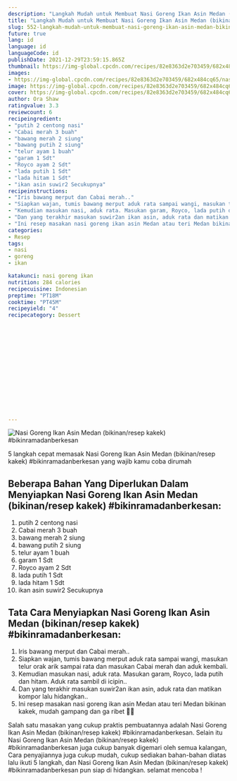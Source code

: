 ```yaml
---
description: "Langkah Mudah untuk Membuat Nasi Goreng Ikan Asin Medan (bikinan/resep kakek) #bikinramadanberkesan Anti Gagal"
title: "Langkah Mudah untuk Membuat Nasi Goreng Ikan Asin Medan (bikinan/resep kakek) #bikinramadanberkesan Anti Gagal"
slug: 552-langkah-mudah-untuk-membuat-nasi-goreng-ikan-asin-medan-bikinan-resep-kakek-bikinramadanberkesan-anti-gagal
future: true
lang: id
language: id
languageCode: id
publishDate: 2021-12-29T23:59:15.865Z 
thumbnail: https://img-global.cpcdn.com/recipes/82e8363d2e703459/682x484cq65/nasi-goreng-ikan-asin-medan-bikinanresep-kakek-bikinramadanberkesan-foto-resep-utama.png
images:
- https://img-global.cpcdn.com/recipes/82e8363d2e703459/682x484cq65/nasi-goreng-ikan-asin-medan-bikinanresep-kakek-bikinramadanberkesan-foto-resep-utama.png
image: https://img-global.cpcdn.com/recipes/82e8363d2e703459/682x484cq65/nasi-goreng-ikan-asin-medan-bikinanresep-kakek-bikinramadanberkesan-foto-resep-utama.png
cover: https://img-global.cpcdn.com/recipes/82e8363d2e703459/682x484cq65/nasi-goreng-ikan-asin-medan-bikinanresep-kakek-bikinramadanberkesan-foto-resep-utama.png
author: Ora Shaw
ratingvalue: 3.3
reviewcount: 6
recipeingredient:
- "putih 2 centong nasi"
- "Cabai merah 3 buah"
- "bawang merah 2 siung"
- "bawang putih 2 siung"
- "telur ayam 1 buah"
- "garam 1 Sdt"
- "Royco ayam 2 Sdt"
- "lada putih 1 Sdt"
- "lada hitam 1 Sdt"
- "ikan asin suwir2 Secukupnya"
recipeinstructions:
- "Iris bawang merput dan Cabai merah.."
- "Siapkan wajan, tumis bawang merput aduk rata sampai wangi, masukan telur orak arik sampai rata dan masukan Cabai merah dan aduk kembali."
- "Kemudian masukan nasi, aduk rata. Masukan garam, Royco, lada putih dan hitam. Aduk rata sambil di icipin.."
- "Dan yang terakhir masukan suwir2an ikan asin, aduk rata dan matikan kompor lalu hidangkan.."
- "Ini resep masakan nasi goreng ikan asin Medan atau teri Medan bikinan kakek, mudah gampang dan ga ribet 👏🏻"
categories:
- Resep
tags:
- nasi
- goreng
- ikan

katakunci: nasi goreng ikan 
nutrition: 284 calories
recipecuisine: Indonesian
preptime: "PT18M"
cooktime: "PT45M"
recipeyield: "4"
recipecategory: Dessert


     
    
    
    
    
    
    
    
    
    
    
      
    
---
```



![Nasi Goreng Ikan Asin Medan (bikinan/resep kakek) #bikinramadanberkesan](https://img-global.cpcdn.com/recipes/82e8363d2e703459/682x484cq65/nasi-goreng-ikan-asin-medan-bikinanresep-kakek-bikinramadanberkesan-foto-resep-utama.png)

5 langkah cepat memasak  Nasi Goreng Ikan Asin Medan (bikinan/resep kakek) #bikinramadanberkesan yang wajib kamu coba dirumah

<!--inarticleads1-->

## Beberapa Bahan Yang Diperlukan Dalam Menyiapkan Nasi Goreng Ikan Asin Medan (bikinan/resep kakek) #bikinramadanberkesan:

1. putih 2 centong nasi
1. Cabai merah 3 buah
1. bawang merah 2 siung
1. bawang putih 2 siung
1. telur ayam 1 buah
1. garam 1 Sdt
1. Royco ayam 2 Sdt
1. lada putih 1 Sdt
1. lada hitam 1 Sdt
1. ikan asin suwir2 Secukupnya



<!--inarticleads2-->

## Tata Cara Menyiapkan Nasi Goreng Ikan Asin Medan (bikinan/resep kakek) #bikinramadanberkesan:

1. Iris bawang merput dan Cabai merah..
1. Siapkan wajan, tumis bawang merput aduk rata sampai wangi, masukan telur orak arik sampai rata dan masukan Cabai merah dan aduk kembali.
1. Kemudian masukan nasi, aduk rata. Masukan garam, Royco, lada putih dan hitam. Aduk rata sambil di icipin..
1. Dan yang terakhir masukan suwir2an ikan asin, aduk rata dan matikan kompor lalu hidangkan..
1. Ini resep masakan nasi goreng ikan asin Medan atau teri Medan bikinan kakek, mudah gampang dan ga ribet 👏🏻




Salah satu masakan yang cukup praktis pembuatannya adalah  Nasi Goreng Ikan Asin Medan (bikinan/resep kakek) #bikinramadanberkesan. Selain itu  Nasi Goreng Ikan Asin Medan (bikinan/resep kakek) #bikinramadanberkesan  juga cukup banyak digemari oleh semua kalangan, Cara penyajiannya juga cukup mudah, cukup sediakan bahan-bahan diatas lalu ikuti 5 langkah, dan  Nasi Goreng Ikan Asin Medan (bikinan/resep kakek) #bikinramadanberkesan  pun siap di hidangkan. selamat mencoba !
